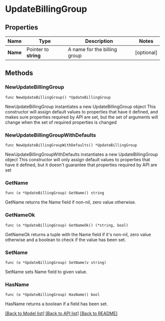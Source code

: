 # UpdateBillingGroup

## Properties

Name | Type | Description | Notes
------------ | ------------- | ------------- | -------------
**Name** | Pointer to **string** | A name for the billing group | [optional] 

## Methods

### NewUpdateBillingGroup

`func NewUpdateBillingGroup() *UpdateBillingGroup`

NewUpdateBillingGroup instantiates a new UpdateBillingGroup object
This constructor will assign default values to properties that have it defined,
and makes sure properties required by API are set, but the set of arguments
will change when the set of required properties is changed

### NewUpdateBillingGroupWithDefaults

`func NewUpdateBillingGroupWithDefaults() *UpdateBillingGroup`

NewUpdateBillingGroupWithDefaults instantiates a new UpdateBillingGroup object
This constructor will only assign default values to properties that have it defined,
but it doesn't guarantee that properties required by API are set

### GetName

`func (o *UpdateBillingGroup) GetName() string`

GetName returns the Name field if non-nil, zero value otherwise.

### GetNameOk

`func (o *UpdateBillingGroup) GetNameOk() (*string, bool)`

GetNameOk returns a tuple with the Name field if it's non-nil, zero value otherwise
and a boolean to check if the value has been set.

### SetName

`func (o *UpdateBillingGroup) SetName(v string)`

SetName sets Name field to given value.

### HasName

`func (o *UpdateBillingGroup) HasName() bool`

HasName returns a boolean if a field has been set.


[[Back to Model list]](../README.md#documentation-for-models) [[Back to API list]](../README.md#documentation-for-api-endpoints) [[Back to README]](../README.md)


